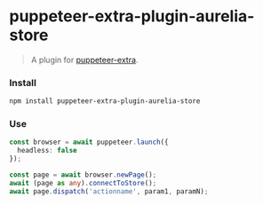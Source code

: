 # puppeteer-extra-plugin-aurelia-store

> A plugin for [puppeteer-extra](https://github.com/berstend/puppeteer-extra).

### Install

```bash
npm install puppeteer-extra-plugin-aurelia-store
```

### Use

```typescript
const browser = await puppeteer.launch({
  headless: false
});

const page = await browser.newPage();
await (page as any).connectToStore();
await page.dispatch('actionname', param1, paramN);
```
